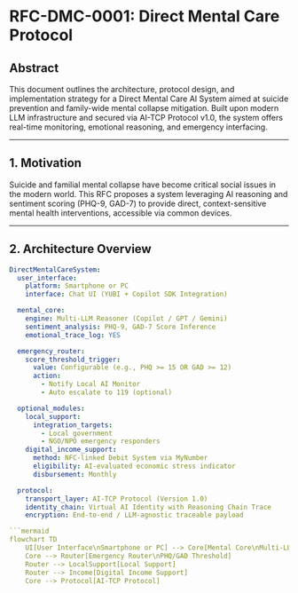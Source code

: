 # RFC-DMC-0001: Direct Mental Care Protocol

## Abstract

This document outlines the architecture, protocol design, and implementation strategy for a Direct Mental Care AI System aimed at suicide prevention and family-wide mental collapse mitigation. Built upon modern LLM infrastructure and secured via AI-TCP Protocol v1.0, the system offers real-time monitoring, emotional reasoning, and emergency interfacing.

---

## 1. Motivation

Suicide and familial mental collapse have become critical social issues in the modern world. This RFC proposes a system leveraging AI reasoning and sentiment scoring (PHQ-9, GAD-7) to provide direct, context-sensitive mental health interventions, accessible via common devices.

---

## 2. Architecture Overview

```yaml
DirectMentalCareSystem:
  user_interface:
    platform: Smartphone or PC
    interface: Chat UI (YUBI + Copilot SDK Integration)

  mental_core:
    engine: Multi-LLM Reasoner (Copilot / GPT / Gemini)
    sentiment_analysis: PHQ-9, GAD-7 Score Inference
    emotional_trace_log: YES

  emergency_router:
    score_threshold_trigger:
      value: Configurable (e.g., PHQ >= 15 OR GAD >= 12)
      action:
        - Notify Local AI Monitor
        - Auto escalate to 119 (optional)

  optional_modules:
    local_support:
      integration_targets:
        - Local government
        - NGO/NPO emergency responders
    digital_income_support:
      method: NFC-linked Debit System via MyNumber
      eligibility: AI-evaluated economic stress indicator
      disbursement: Monthly

  protocol:
    transport_layer: AI-TCP Protocol (Version 1.0)
    identity_chain: Virtual AI Identity with Reasoning Chain Trace
    encryption: End-to-end / LLM-agnostic traceable payload

```mermaid
flowchart TD
    UI[User Interface\nSmartphone or PC] --> Core[Mental Core\nMulti-LLM Reasoner]
    Core --> Router[Emergency Router\nPHQ/GAD Threshold]
    Router --> LocalSupport[Local Support]
    Router --> Income[Digital Income Support]
    Core --> Protocol[AI-TCP Protocol]
```
